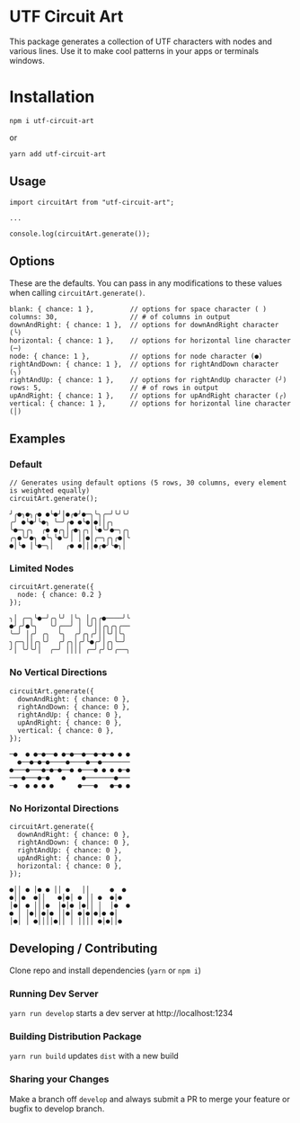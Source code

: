 # UTF Circuit Art

This package generates a collection of UTF characters with nodes and various lines. Use it to make cool patterns in your apps or terminals windows.

# Installation

`npm i utf-circuit-art`

or

`yarn add utf-circuit-art`

## Usage

```
import circuitArt from "utf-circuit-art";

...

console.log(circuitArt.generate());
```

## Options

These are the defaults. You can pass in any modifications to these values when calling `circuitArt.generate()`.

```
blank: { chance: 1 },         // options for space character ( )
columns: 30,                  // # of columns in output
downAndRight: { chance: 1 },  // options for downAndRight character (╰)
horizontal: { chance: 1 },    // options for horizontal line character (─)
node: { chance: 1 },          // options for node character (●)
rightAndDown: { chance: 1 },  // options for rightAndDown character (╮)
rightAndUp: { chance: 1 },    // options for rightAndUp character (╯)
rows: 5,                      // # of rows in output
upAndRight: { chance: 1 },    // options for upAndRight character (╭)
vertical: { chance: 1 },      // options for horizontal line character (│)
```

## Examples

### Default

```
// Generates using default options (5 rows, 30 columns, every element is weighted equally)
circuitArt.generate();

╯╭●╮●╮╭● ●╰●╯│●╭●╯●─╮╰╮╭─╯╰╯╰╯
╭╯ ●╰●╯╰●╮ ╰─╯╭● ●╰●│●││╭╮    
╰●─╮╭╮  ╭● ●╭╮│╭●╮╭╮│╰●╰╯●─╮╭╮
╭╮●╰╯●╮ ●╰╮╰●╰╯│ ││●│╭─╮╭╮╭●│╰
●│╰● │╰●─╮│   ╭● ●│││●╭●╯╰●╮│
```

### Limited Nodes

```
circuitArt.generate({
  node: { chance: 0.2 }
});

╮│ ╭─╮╰●─╯╭╮╰╯ │╰╮ │╭╮╭●────╯╰
●╯╭╯●╰╮   ╰╯╭──╯ │ ╰╯││╭╮╭╮╭──
╰─╯ │╭╯ ╭╮  ╰╮  ╭╯╭╮╭╯││╰╯│╰╮
╮╭─╮││╭╮╰╯  ╭╯╭╮│╭╯╰●╭╯│╭╮╰─╯
╯│ ╰╯╰╯│  ╭─╯ ││││ ╭─╯╭╯╰╯╭──╮
```

### No Vertical Directions

```
circuitArt.generate({
  downAndRight: { chance: 0 },
  rightAndDown: { chance: 0 },
  rightAndUp: { chance: 0 },
  upAndRight: { chance: 0 },
  vertical: { chance: 0 },
});

─●  ● ●─●──● ●─●──●──●─●─● ● ●
  ●──●─●─●────●────●──●───────
●───●───●─●─●──● ●───● ● ● ●─●
───●───●─●   ●    ●───────●───
─●  ● ● ● ●      ●───●   ●─● ●
```

### No Horizontal Directions

```
circuitArt.generate({
  downAndRight: { chance: 0 },
  rightAndDown: { chance: 0 },
  rightAndUp: { chance: 0 },
  upAndRight: { chance: 0 },
  horizontal: { chance: 0 },
});

●││ ● │● ● ││ ●   ││     ●  ●
●││●  ●││   ●│●│ ● ││ ●  ●│●  
│●│ ● │││●  │●│● │●││ │  │●  ●
● │ │●││●│● ││●│ ●│●│●│● ●│   
│●│ │ ●││││●││ │ ││││ ●│●││●  
```

## Developing / Contributing

Clone repo and install dependencies (`yarn` or `npm i`)

### Running Dev Server

`yarn run develop` starts a dev server at http://localhost:1234

### Building Distribution Package

`yarn run build` updates `dist` with a new build

### Sharing your Changes

Make a branch off `develop` and always submit a PR to merge your feature or bugfix to develop branch.
